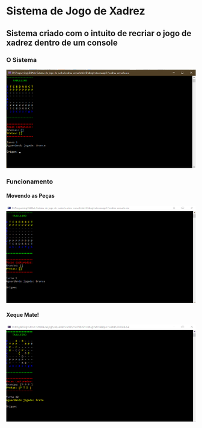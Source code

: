 # Sistema de Jogo de Xadrez

## Sistema criado com o intuito de recriar o jogo de xadrez dentro de um console

### O Sistema

![Imagem do Sistema](https://github.com/WilliamDCGomes/Sistema-de-jogo-de-xadrez/blob/master/Arquivos%20Readme/img1.png)

### Funcionamento

#### Movendo as Peças
![Movendo as Peças](https://github.com/WilliamDCGomes/Sistema-de-jogo-de-xadrez/blob/master/Arquivos%20Readme/Gif1.gif)

#### Xeque Mate!
![Dando Xeque Mate](https://github.com/WilliamDCGomes/Sistema-de-jogo-de-xadrez/blob/master/Arquivos%20Readme/Gif2.gif)
